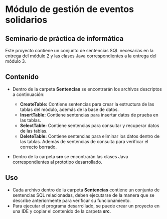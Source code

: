 # Módulo de gestión de eventos solidarios
## Seminario de práctica de informática

Este proyecto contiene un conjunto de sentencias SQL necesarias en la entrega del módulo 2 y las clases Java correspondientes a la entrega del módulo 3.

## Contenido

- Dentro de la carpeta **Sentencias** se encontrarán los archivos descriptos a continuación:

  - **CreateTable:** Contiene sentencias para crear la estructura de las tablas del módulo, además de la base de datos.
  - **InsertTable:** Contiene sentencias para insertar datos de prueba en las tablas.
  - **SelectTable:** Contiene sentencias para consultar y recuperar datos de las tablas.
  - **DeleteTable:** Contiene sentencias para eliminar los datos dentro de las tablas. Además de sentencias de consulta para verificar el correcto borrado.

- Dentro de la carpeta **src** se encontrarán las clases Java correspondientes al prototipo desarrollado.

## Uso
- Cada archivo dentro de la carpeta **Sentencias** contiene un conjunto de sentencias SQL relacionadas, deben ejecutarse de la manera que se describe anteriormente para verificar su funcionamiento.
- Para ejecutar el programa desarrollado, se puede crear un proyecto en una IDE y copiar el contenido de la carpeta **src**. 



